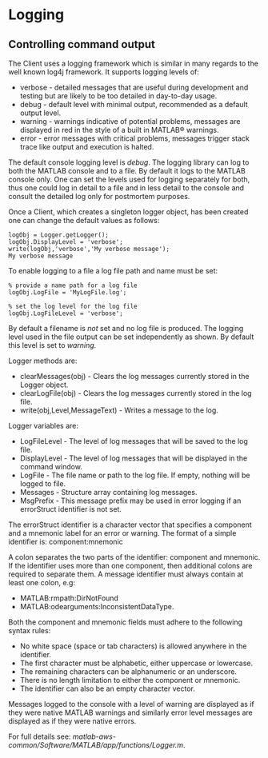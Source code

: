 # Logging

## Controlling command output
The Client uses a logging framework which is similar in many regards to the well known log4j framework. It supports logging levels of:
* verbose - detailed messages that are useful during development and testing but are likely to be too detailed in day-to-day usage.
* debug - default level with minimal output, recommended as a default output level.
* warning - warnings indicative of potential problems, messages are displayed in red in the style of a built in MATLAB® warnings.
* error - error messages with critical problems, messages trigger stack trace like output and execution is halted.

The default console logging level is *debug*. The logging library can log to both the MATLAB console and to a file. By default it logs to the MATLAB console only. One can set the levels used for logging separately for both, thus one could log in detail to a file and in less detail to the console and consult the detailed log only for postmortem purposes.

Once a Client, which creates a singleton logger object, has been created one can change the default values as follows:
```
logObj = Logger.getLogger();
logObj.DisplayLevel = 'verbose';
write(logObj,'verbose','My verbose message');
My verbose message
```

To enable logging to a file a log file path and name must be set:
```
% provide a name path for a log file
logObj.LogFile = 'MyLogFile.log';

% set the log level for the log file
logObj.LogFileLevel = 'verbose';
```
By default a filename is *not* set and no log file is produced. The logging level used in the file output can be set independently as shown. By default this level is set to *warning*.


Logger methods are:
* clearMessages(obj) - Clears the log messages currently stored in the Logger object.
* clearLogFile(obj) - Clears the log messages currently stored in the log file.
* write(obj,Level,MessageText) - Writes a message to the log.

Logger variables are:
* LogFileLevel - The level of log messages that will be saved to the log file.
* DisplayLevel - The level of log messages that will be displayed in the command window.
* LogFile - The file name or path to the log file. If empty, nothing will be logged to file.
* Messages - Structure array containing log messages.
* MsgPrefix - This message prefix may be used in error logging if an errorStruct identifier is not set.

The errorStruct identifier is a character vector that specifies a component and a mnemonic label for an error or warning. The format of a simple identifier is: component:mnemonic

A colon separates the two parts of the identifier: component and mnemonic. If the identifier uses more than one component, then additional colons are required to separate them. A message identifier must always contain at least one colon, e.g:
* MATLAB:rmpath:DirNotFound
* MATLAB:odearguments:InconsistentDataType.

Both the component and mnemonic fields must adhere to the following syntax rules:
* No white space (space or tab characters) is allowed anywhere in the identifier.
* The first character must be alphabetic, either uppercase or lowercase.
* The remaining characters can be alphanumeric or an underscore.
* There is no length limitation to either the component or mnemonic.
* The identifier can also be an empty character vector.

Messages logged to the console with a level of warning are displayed as if they were native MATLAB warnings and similarly error level messages are displayed as if they were native errors.

For full details see: *matlab-aws-common/Software/MATLAB/app/functions/Logger.m*.

[//]: #  (Copyright 2019 The MathWorks, Inc.)
